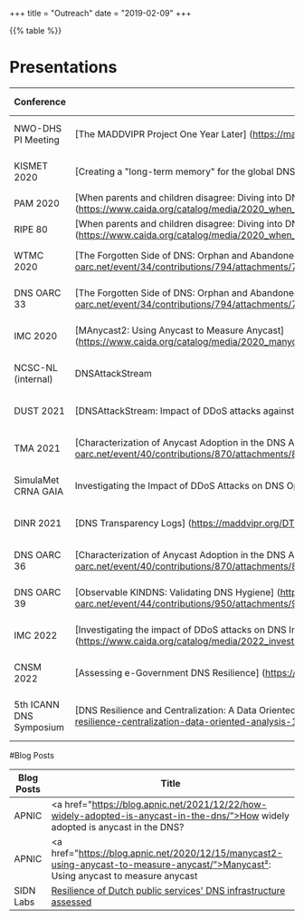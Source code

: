 +++
title = "Outreach"
date = "2019-02-09"
+++

{{% table %}}
# Presentations

| Conference              | Title                                                                                                                                                                                                         | Date              | Presenter              | Conference Info        |
|-------------------------|---------------------------------------------------------------------------------------------------------------------------------------------------------------------------------------------------------------|-------------------|------------------------|------------------------|
| NWO-DHS PI Meeting      | [The MADDVIPR Project One Year Later] (https://maddvipr.org/DHS.pdf)                            | 24 October 2019   | R. Sommese             | Funding Agency Meeting |
| KISMET 2020             | [Creating a "long-term memory" for the global DNS] (https://maddvipr.org/Kismet.pdf)            | 26 February 2020  | R. Sommese             | Workshop               |
| PAM 2020                | [When parents and children disagree: Diving into DNS delegation inconsistency] (https://www.caida.org/catalog/media/2020_when_parents_children_disagree_pam/when_parents_children_disagree_pam.pdf) | 31 March 2020     | R. Sommese             | Conference             |
| RIPE 80                 | [When parents and children disagree: Diving into DNS delegation inconsistency] (https://www.caida.org/catalog/media/2020_when_parents_children_disagree_pam/when_parents_children_disagree_pam.pdf) | 12 May 2020       | R. Sommese             | Technical Workshop     |
| WTMC 2020               | [The Forgotten Side of DNS: Orphan and Abandoned Records] (https://indico.dns-oarc.net/event/34/contributions/794/attachments/762/1292/OARC33.pdf)   | 07 September 2020 | R. Sommese             | Conference             |
| DNS OARC 33             | [The Forgotten Side of DNS: Orphan and Abandoned Records] (https://indico.dns-oarc.net/event/34/contributions/794/attachments/762/1292/OARC33.pdf)   | 28 September 2020 | R. Sommese             | Technical Workshop     |
| IMC 2020                | [MAnycast2: Using Anycast to Measure Anycast] (https://www.caida.org/catalog/media/2020_manycast2_imc/manycast2_imc.pdf) | 28 October 2020   | R. Sommese             | Conference             |
| NCSC-NL (internal)      | DNSAttackStream                                                                                                                                                                               | 03 December 2020  | M. Jonker              | Government Meeting     |
| DUST 2021               | [DNSAttackStream: Impact of DDoS attacks against DNS Infrastructure] (https://maddvipr.org/DNSAttackStream-DUST.pdf)                                                                                | 14 July 2021      | M. Jonker, R. Sommese  | Technical Workshop     |
| TMA 2021                | [Characterization of Anycast Adoption in the DNS Authoritative Infrastructure] (https://indico.dns-oarc.net/event/40/contributions/870/attachments/851/1545/OARC-Anycast.pdf)</a>                       | 14 September 2021 | R. Sommese             | Conference             |
| SimulaMet CRNA GAIA     | Investigating the Impact of DDoS Attacks on DNS Operation | 06 October 2021   | M. Jonker              | Project Meeting        |
| DINR 2021               | [DNS Transparency Logs] (https://maddvipr.org/DTL.pdf)      | 17 November 2021  | R. Sommese, M. Jonker  | Workshop               |
| DNS OARC 36             | [Characterization of Anycast Adoption in the DNS Authoritative Infrastructure] (https://indico.dns-oarc.net/event/40/contributions/870/attachments/851/1545/OARC-Anycast.pdf) | 29 November 2021  | R. Sommese             | Technical Workshop     |
| DNS OARC 39             | [Observable KINDNS: Validating DNS Hygiene] (https://indico.dns-oarc.net/event/44/contributions/950/attachments/921/1685/KINDNS.pdf)  | 22 October 2022   | R. Sommese             | Technical Workshop     |
| IMC 2022                | [Investigating the impact of DDoS attacks on DNS Infrastructure] (https://www.caida.org/catalog/media/2022_investigating_impact_ddos_attacks_imc/investigating_impact_ddos_attacks_imc.pdf)         | 24 October 2022   | R. Sommese             | Conference             |
| CNSM 2022               | [Assessing e-Government DNS Resilience] (https://maddvipr.org/DINO.pdf) </a>                                                                                                                             | 03 November 2022  | R. Sommese             | Conference             |
| 5th ICANN DNS Symposium | [DNS Resilience and Centralization: A Data Oriented Analysis] (https://www.icann.org/en/system/files/files/presentation-dns-resilience-centralization-data-oriented-analysis-16nov22-en.pdf)       | 16 November 2022  | R. Sommese, G. Akiwate | Technical Workshop     |

#Blog Posts


| Blog Posts | Title                                                                                                                                                                                    |
|------------|------------------------------------------------------------------------------------------------------------------------------------------------------------------------------------------|
| APNIC      | <a href="https://blog.apnic.net/2021/12/22/how-widely-adopted-is-anycast-in-the-dns/”>How widely adopted is anycast in the DNS?</a>                                                      |
| APNIC      | <a href="https://blog.apnic.net/2020/12/15/manycast2-using-anycast-to-measure-anycast/”>Manycast²: Using anycast to measure anycast</a>                                                  |
| SIDN Labs  | <a href=”https://www.sidnlabs.nl/en/news-and-blogs/resilience-of-dutch-public-services-dns-infrastructure-assessed”>Resilience of Dutch public services' DNS infrastructure assessed</a> |
